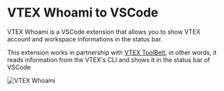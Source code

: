 # VTEX Whoami to VSCode

VTEX Whoami is a VSCode extension that allows you to show VTEX account and workspace informations in the status bar.

This extension works in partnership with [VTEX ToolBelt](https://github.com/vtex/toolbelt), in other words, it reads information from the VTEX's CLI and shows it in the status bar of VSCode

![VTEX Whoami](https://raw.githubusercontent.com/milaniromulo/vtex-whoami/main/assets/VTEX-Whoami.gif)
